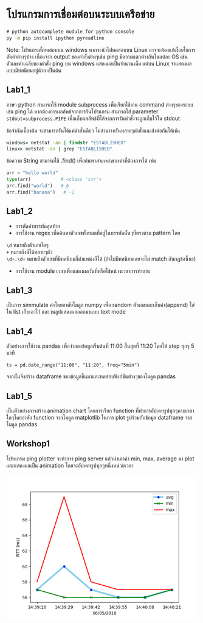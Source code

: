 # โปรแกรมการเชื่อมต่อบนระบบเครือข่าย

``` cmd
# python autocomplete module for python console
py -m pip install ipython pyreadline
```

Note: โปรแกรมนี้ทดสอบบน windows หากจะนำไปทดสอบบน Linux อาจจะต้องแก้เงื่อยไขการตัดคำต่างๆบ้าง เนื่องจาก output ของคำสั่งต่างๆเช่น ping มีความแตกต่างกันในแต่ละ OS เช่นตัวเลขค่าเฉลี่ยของคำสั่ง ping บน windows แสดงผลเป็นจำนวนเต็ม แต่บน Linux จำแสดงผลแบบมีทศนิยมอยู่ด้วย เป็นต้น

## Lab1_1

ภาษา python สามารถใช้ module subprocess เพื่อเรียกใช้งาน command ต่างๆของระบบเช่น ping ได้
หากต้องการผลลัพธ์จากการรันโปรแกรม สามารถใส่ parameter `stdout=subprocess.PIPE`
เพื่อเก็บผลลัพธ์ที่ได้จากการรันคำสั่งจะถูกเก็บไว้ใน stdout

ข้อจำกัดเบื้องต้น จะสามารถรันได้แค่ตำสั่งเดียว ไม่สามารถรันหลายๆคำสั่งและส่งต่อกันได้เช่น

``` cmd
windows> netstat -an | findstr "ESTABLISHED"
linux> netstat -an | grep "ESTABLISHED"
```

ข้อความ String สามารถใช้ .find() เพื่อค้นหา*ตำแหน่ง*ของคำที่ต้องการได้ เช่น

``` python
arr = "hello world"
type(arr)           # <class 'str'>
arr.find("world")   # ุ6
arr.find("banana")   # -1
```

## Lab1_2

- การตัดคำบรรทัดสุดท้าย
- การใช้งาน regex เพื่อค้นหาตัวเลขทั้งหมดที่อยู่ในบรรทัดนั้นๆที่ตรงตาม pattern โดย

`\d` หมายถึงตัวเลขใดๆ  
`+` หมายถึงมีได้หลายๆตัว  
`\d+.\d+` หมายถึงตัวเลขที่มีทศนิยมกี่ตำแหน่งก็ได้ (ถ้าไม่มีทศนิยมเลยจะไม่ match กับกฏข้อนี้นะ) 

- การใช้งาน module เวลาเพื่อแสดงผลวันที่หรือใช้หน่วงเวลาการทำงาน

## Lab1_3

เป็นการ simmulate ค่าโดยอาศัยโมดูล numpy เพื่อ random ตัวเลขและเก็บค่า(append) ใส่ใน list เก็บเอาไว้ และวนลูปแสดงผลออกมาแบบ text mode

## Lab1_4

ตัวอย่างการใช้งาน pandas เพื่อจำลองข้อมูลเริ่มต้นที่ 11:00 สิ้นสุดที่ 11:20 โดยให้ step ทุกๆ 5 นาที
```
ts = pd.date_range("11:00", "11:20", freq="5min")
```
จากนั้นจึงสร้าง dataframe ของข้อมูลขึ้นมาและทดสอบฟังก์ชันต่างๆของโมดูล pandas 

## Lab1_5

เป็นตัวอย่างการสร้าง animation chart โดยการเรียก function ที่ทำการอัปเดทรูปทุกๆคาบเวลาใดๆโดยอาศัย function จากโมดูล matplotlib ในการ plot รูปร่วมกับข้อมูล dataframe จากโมดูล pandas

## Workshop1

โปรแกรม ping plotter จะทำการ ping server แล้วนำเอาค่า min, max, average มา plot และแสดงผลเป็น animation โดยจะอัปเดทรูปทุกๆหนึ่งหน่วยเวลา

![ping monitor](pinggraph.png "ping monitor")
